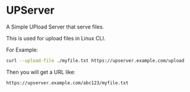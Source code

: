 # UPServer

A Simple UPload Server that serve files.

This is used for upload files in Linux CLI.

For Example:

```bash
curl --upload-file ./myfile.txt https://upserver.example.com/upload
```

Then you will get a URL like:

```
https://upserver.example.com/abc123/myfile.txt
```
